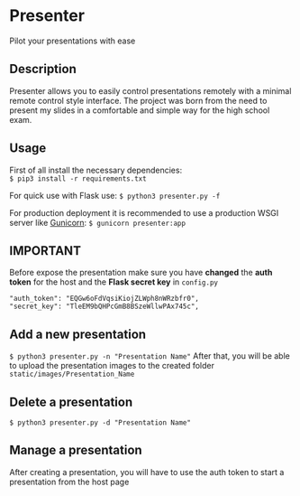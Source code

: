 # Presenter
Pilot your presentations with ease

## Description
Presenter allows you to easily control presentations remotely with a minimal remote control style interface.
The project was born from the need to present my slides in a comfortable and simple way for the high school exam.

## Usage
First of all install the necessary dependencies:<br>
`$ pip3 install -r requirements.txt`

For quick use with Flask use:
`$ python3 presenter.py -f`

For production deployment it is recommended to use a production WSGI server like [Gunicorn](https://github.com/benoitc/gunicorn):
`$ gunicorn presenter:app`

## IMPORTANT
Before expose the presentation make sure you have **changed** the **auth token** for the host and the **Flask secret key** in `config.py`
```
"auth_token": "EQGw6oFdVqsiKiojZLWph8nWRzbfr0",
"secret_key": "TleEM9bQHPcGmB8BSzeWllwPAx745c",
```

## Add a new presentation
`$ python3 presenter.py -n "Presentation Name"`
After that, you will be able to upload the presentation images to the created folder `static/images/Presentation_Name`

## Delete a presentation
`$ python3 presenter.py -d "Presentation Name"`

## Manage a presentation
After creating a presentation, you will have to use the auth token to start a presentation from the host page
